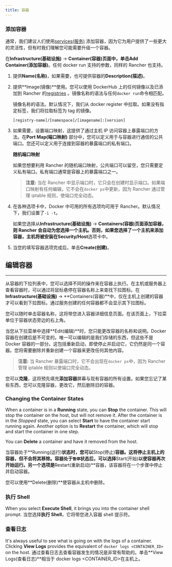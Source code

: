 ```yaml
---
title: 容器
---
```


### 添加容器

通常，我们建议人们使用[services(服务)](/docs/rancher1/rancher-service/) 添加容器，因为它为用户提供了一些更大的灵活性，但有时我们理解您可能需要升级一个容器。

在**Infrastructure(基础设施)** -> **Container(容器)**页面中，单击**Add Container(添加容器)**。任何 docker run 支持的参数，同样的 Rancher 也支持。

1. 提供**Name(名称)**，如果需要，也可提供容器的**Description(描述)**。
2. 提供**Image(镜像)**使用。您可以使用 DockerHub 上的任何镜像以及已添加到 Rancher 的[registries](/docs/rancher1/configurations/environments/registries/) 。镜像名称的语法与任何`docker run`命令相匹配。

   镜像名称的语法。默认情况下，我们从 docker register 中拉取。如果没有指定标签，我们将拉取标签为 tag 的镜像。

   `[registry-name]/[namespace]/[imagename]:[version]`

   <a id="port-mapping"></a>

3. 如果需要，设置端口映射，这提供了通过主机 IP 访问容器上暴露端口的方法。在**Port Map(端口映射)** 部分中，您可以定义用于与容器进行通信的公共端口。您还可以定义用于连接到容器的暴露端口的私有端口。

   **随机端口映射**

   如果您想要利用 Rancher 的随机端口映射，公共端口可以留空，您只需要定义私有端口。私有端口通常是容器上的暴露端口之一。

   > **注意:** 当在 Rancher 中显示端口时，它只会在创建时显示端口。如果端口映射有任何编辑，它不会在`docker ps`中更新，因为 Rancher 通过管理 iptable 规则，使端口完全动态。

4. 在各种选项卡中，Docker 中可用的所有选项均可用于 Rancher。默认情况下，我们设置了`-i -t`。

   如果您选择从**Infrastructure(基础设施)** -> **Containers(容器)**页面添加容器，则 Rancher 会自动为您选择一个主机。否则，如果您选择了一个主机来添加容器，主机将被安装在**Security/Host**选项卡中。

5. 当您的填写容器选项完成后，单击**Create(创建)**。

## 编辑容器

---

从容器的下拉列表中，您可以选择不同的操作来在容器上执行。在主机或服务器上查看容器时，可以通过将鼠标悬停在容器名称上来查找下拉图标。在**Infrastructure(基础设施)** -> **Containers(容器)**中，仅在主机上创建的容器才可以看到下拉图标。通过服务创建的任何容器都不会显示其下拉图标。

您可以随时单击容器名称，这将带您进入容器详细信息页面。在该页面上，下拉菜单位于容器状态旁边的右上角。

当您从下拉菜单中选择**Edit(编辑)**时，您只能更改容器的名称和说明。Docker 容器在创建后是不可变的。唯一可以编辑的是我们存储的东西，但这些不是 Docker 容器的一部分。这包括重新启动，即使停止并启动它，它仍然是同一个容器。您将需要删除并重新创建一个容器来更改任何其他内容。

> **注意:** 当 Rancher 暴露端口时，它不会出现在`docker ps`中，因为 Rancher 管理 iptable 规则以使端口完全动态。

您可以**克隆**，这将预先填充**添加容器**屏幕与现有容器的所有设置。如果您忘记了某些东西，您可以克隆容器，更改它，然后删除旧的容器。

### Changing the Container States

When a container is in a **Running** state, you can **Stop** the container. This will stop the container on the host, but will not remove it. After the container is in the _Stopped_ state, you can select **Start** to have the container start running again. Another option is to **Restart** the container, which will stop and start the container in one step.

You can **Delete** a container and have it removed from the host.

当容器处于**Running(运行)**状态时，您可以**Stop(停止)**容器。这将停止主机上的容器，但不会将其移除。容器处于`暂停`状态后，可以选择**Start(开始)**以使容器再次开始运行。另一个选项是**Restart(重新启动)**容器，该容器将在一个步骤中停止并启动容器。

您可以使用**Delete(删除)**使容器从主机中删除。

### 执行 Shell

When you select **Execute Shell**, it brings you into the container shell prompt.
当您选择**执行 Shell**，它将带您进入容器 shell 提示符。

### 查看日志

It's always useful to see what is going on with the logs of a container. Clicking **View Logs** provides the equivalent of `docker logs <CONTAINER_ID>` on the host.
通过查看日志去查看容器发生的情况是非常有帮助的。单击**View Logs(查看日志)**相当于 docker logs <CONTAINER_ID>在主机上。
